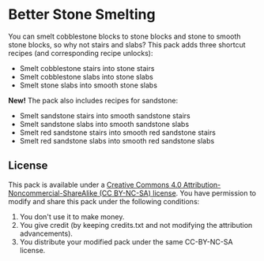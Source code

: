 # Better Stone Smelting

You can smelt cobblestone blocks to stone blocks and stone to smooth stone blocks, so why not stairs and slabs? This pack adds three shortcut recipes (and corresponding recipe unlocks):
- Smelt cobblestone stairs into stone stairs
- Smelt cobblestone slabs into stone slabs
- Smelt stone slabs into smooth stone slabs

**New!** The pack also includes recipes for sandstone:
- Smelt sandstone stairs into smooth sandstone stairs
- Smelt sandstone slabs into smooth sandstone slabs
- Smelt red sandstone stairs into smooth red sandstone stairs
- Smelt red sandstone slabs into smooth red sandstone slabs

## License

This pack is available under a [Creative Commons 4.0 Attribution-Noncommercial-ShareAlike (CC BY-NC-SA) license](https://creativecommons.org/licenses/by-nc-sa/4.0/). You have permission to modify and share this pack under the following conditions:

1. You don't use it to make money.
2. You give credit (by keeping credits.txt and not modifying the attribution advancements).
3. You distribute your modified pack under the same CC-BY-NC-SA license.

